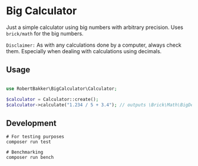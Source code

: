 # Big Calculator

Just a simple calculator using big numbers with arbitrary precision.
Uses `brick/math` for the big numbers.

`Disclaimer:` As with any calculations done by a computer, always check them. Especially
when dealing with calculations using decimals.

## Usage

```php

use RobertBakker\BigCalculator\Calculator;

$calculator = Calculator::create();
$calculator->calculate("1.234 / 5 + 3.4"); // outputs \Brick\Math\BigDecimal

```

## Development

```
# For testing purposes
composer run test

# Benchmarking
composer run bench
